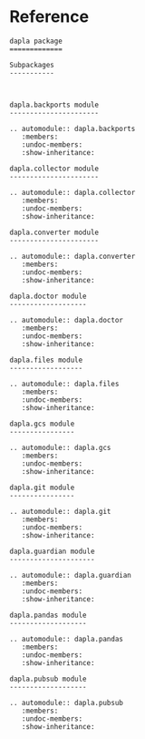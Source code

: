 # Reference

<!--
The content of the {eval-rst} block below is generated by the command:
poetry run sphinx-apidoc -T -f -t ./docs/templates -o ./docs ./src
from the root directory.

You need to rerun the command when python files are added, deleted or renamed.
Copy the content from the generated
dapla.rst file to the {eval-rst} block below and
delete the .rst file afterwards.
-->

```{eval-rst}
dapla package
=============

Subpackages
-----------



dapla.backports module
----------------------

.. automodule:: dapla.backports
   :members:
   :undoc-members:
   :show-inheritance:

dapla.collector module
----------------------

.. automodule:: dapla.collector
   :members:
   :undoc-members:
   :show-inheritance:

dapla.converter module
----------------------

.. automodule:: dapla.converter
   :members:
   :undoc-members:
   :show-inheritance:

dapla.doctor module
-------------------

.. automodule:: dapla.doctor
   :members:
   :undoc-members:
   :show-inheritance:

dapla.files module
------------------

.. automodule:: dapla.files
   :members:
   :undoc-members:
   :show-inheritance:

dapla.gcs module
----------------

.. automodule:: dapla.gcs
   :members:
   :undoc-members:
   :show-inheritance:

dapla.git module
----------------

.. automodule:: dapla.git
   :members:
   :undoc-members:
   :show-inheritance:

dapla.guardian module
---------------------

.. automodule:: dapla.guardian
   :members:
   :undoc-members:
   :show-inheritance:

dapla.pandas module
-------------------

.. automodule:: dapla.pandas
   :members:
   :undoc-members:
   :show-inheritance:

dapla.pubsub module
-------------------

.. automodule:: dapla.pubsub
   :members:
   :undoc-members:
   :show-inheritance:
```
